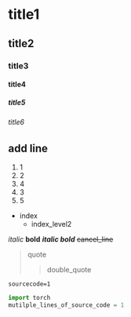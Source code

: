 # title1
## title2
### title3
#### title4
##### title5
###### title6

add line
---


1. 1
2. 2
4. 4
3. 3
5. 5

- index
  - index_level2
 
_italic_
__bold__
___italic bold___
~~cancel_line~~

>quote
>>double_quote

`sourcecode=1`
```python
import torch
mutilple_lines_of_source_code = 1
```
